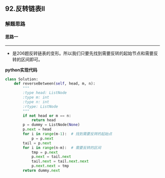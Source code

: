## 92.反转链表II


### 解题思路
#### 思路一
****
- 是206题反转链表的变形。所以我们只要先找到需要反转的起始节点和需要反转的区间即可。

**python实现代码**
```python
class Solution:
    def reverseBetween(self, head, m, n):
        """
        :type head: ListNode
        :type m: int
        :type n: int
        :rtype: ListNode
        """
        if not head or m == n:
            return head
        p = dummy = ListNode(None)
        p.next = head
        for i in range(m-1):  # 找到需要反转的起始点
            p = p.next
        tail = p.next
        for i in range(n-m):  # 需要反转的区间
            tmp = p.next
            p.next = tail.next
            tail.next = tail.next.next
            p.next.next = tmp
        return dummy.next

```


